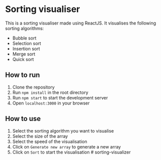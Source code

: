 # Sorting visualiser
This is a sorting visualiser made using ReactJS. It visualises the following sorting algorithms:
- Bubble sort
- Selection sort
- Insertion sort
- Merge sort
- Quick sort

## How to run
1. Clone the repository
2. Run `npm install` in the root directory
3. Run `npm start` to start the development server
4. Open `localhost:3000` in your browser

## How to use
1. Select the sorting algorithm you want to visualise
2. Select the size of the array
3. Select the speed of the visualisation
4. Click on `Generate new array` to generate a new array
5. Click on `Sort` to start the visualisation
#   s o r t i n g - v i s u a l i z e r  
 